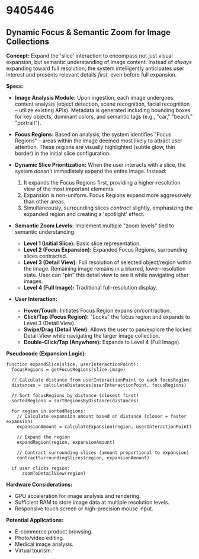 # 9405446

## Dynamic Focus & Semantic Zoom for Image Collections

**Concept:** Expand the 'slice' interaction to encompass not just visual expansion, but semantic understanding of image content. Instead of *always* expanding toward full resolution, the system intelligently anticipates user interest and presents relevant details *first*, even before full expansion.

**Specs:**

*   **Image Analysis Module:** Upon ingestion, each image undergoes content analysis (object detection, scene recognition, facial recognition – utilize existing APIs). Metadata is generated including bounding boxes for key objects, dominant colors, and semantic tags (e.g., "car," "beach," "portrait").

*   **Focus Regions:** Based on analysis, the system identifies "Focus Regions" – areas within the image deemed most likely to attract user attention. These regions are visually highlighted (subtle glow, thin border) in the initial slice configuration.

*   **Dynamic Slice Prioritization:** When the user interacts with a slice, the system *doesn’t* immediately expand the entire image. Instead:
    1.  It expands the Focus Regions first, providing a higher-resolution view of the most important elements.
    2.  Expansion is non-uniform. Focus Regions expand more aggressively than other areas.
    3.  Simultaneously, surrounding slices *contract* slightly, emphasizing the expanded region and creating a 'spotlight' effect.

*   **Semantic Zoom Levels:** Implement multiple "zoom levels" tied to semantic understanding.
    *   **Level 1 (Initial Slice):** Basic slice representation.
    *   **Level 2 (Focus Expansion):** Expanded Focus Regions, surrounding slices contracted.
    *   **Level 3 (Detail View):**  Full resolution of selected object/region within the image.  Remaining image remains in a blurred, lower-resolution state.  User can "pin" this detail view to see it while navigating other images.
    *   **Level 4 (Full Image):** Traditional full-resolution display.

*   **User Interaction:**
    *   **Hover/Touch:** Initiates Focus Region expansion/contraction.
    *   **Click/Tap (Focus Region):**  "Locks" the focus region and expands to Level 3 (Detail View).
    *   **Swipe/Drag (Detail View):** Allows the user to pan/explore the locked Detail View while navigating the larger image collection.
    *   **Double-Click/Tap (Anywhere):** Expands to Level 4 (Full Image).

**Pseudocode (Expansion Logic):**

```
function expandSlice(slice, userInteractionPoint):
  focusRegions = getFocusRegions(slice.image)

  // Calculate distance from userInteractionPoint to each focusRegion
  distances = calculateDistances(userInteractionPoint, focusRegions)

  // Sort focusRegions by distance (closest first)
  sortedRegions = sortRegionsByDistance(distances)

  for region in sortedRegions:
    // Calculate expansion amount based on distance (closer = faster expansion)
    expansionAmount = calculateExpansion(region, userInteractionPoint)

    // Expand the region
    expandRegion(region, expansionAmount)

    // Contract surrounding slices (amount proportional to expansion)
    contractSurroundingSlices(region, expansionAmount)

  if user clicks region:
      zoomToDetailView(region)
```

**Hardware Considerations:**

*   GPU acceleration for image analysis and rendering.
*   Sufficient RAM to store image data at multiple resolution levels.
*   Responsive touch screen or high-precision mouse input.

**Potential Applications:**

*   E-commerce product browsing.
*   Photo/video editing.
*   Medical image analysis.
*   Virtual tourism.